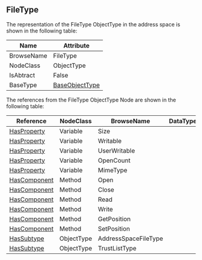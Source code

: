 <!-- objecttype -->
## FileType
The representation of the FileType ObjectType in the address space is shown in the following table:  

|Name|Attribute|
|---|---|
|BrowseName|FileType|
|NodeClass|ObjectType|
|IsAbtract|False|
|BaseType|[BaseObjectType](../../../Part5/ObjectTypes/BaseObjectType/readme.md)|

The references from the FileType ObjectType Node are shown in the following table:  

|Reference|NodeClass|BrowseName|DataType|TypeDefinition|ModellingRule|
|---|---|---|---|---|---|
|[HasProperty](../../../Part3/ReferenceTypes/HasProperty/readme.md)|Variable|Size||[PropertyType](../../Part5/VariableTypes/PropertyType/readme.md)|[Mandatory](../../Objects/Mandatory/readme.md)|
|[HasProperty](../../../Part3/ReferenceTypes/HasProperty/readme.md)|Variable|Writable||[PropertyType](../../Part5/VariableTypes/PropertyType/readme.md)|[Mandatory](../../Objects/Mandatory/readme.md)|
|[HasProperty](../../../Part3/ReferenceTypes/HasProperty/readme.md)|Variable|UserWritable||[PropertyType](../../Part5/VariableTypes/PropertyType/readme.md)|[Mandatory](../../Objects/Mandatory/readme.md)|
|[HasProperty](../../../Part3/ReferenceTypes/HasProperty/readme.md)|Variable|OpenCount||[PropertyType](../../Part5/VariableTypes/PropertyType/readme.md)|[Mandatory](../../Objects/Mandatory/readme.md)|
|[HasProperty](../../../Part3/ReferenceTypes/HasProperty/readme.md)|Variable|MimeType||[PropertyType](../../Part5/VariableTypes/PropertyType/readme.md)|[Optional](../../Objects/Optional/readme.md)|
|[HasComponent](../../../Part3/ReferenceTypes/HasComponent/readme.md)|Method|Open|||[Mandatory](../../Objects/Mandatory/readme.md)|
|[HasComponent](../../../Part3/ReferenceTypes/HasComponent/readme.md)|Method|Close|||[Mandatory](../../Objects/Mandatory/readme.md)|
|[HasComponent](../../../Part3/ReferenceTypes/HasComponent/readme.md)|Method|Read|||[Mandatory](../../Objects/Mandatory/readme.md)|
|[HasComponent](../../../Part3/ReferenceTypes/HasComponent/readme.md)|Method|Write|||[Mandatory](../../Objects/Mandatory/readme.md)|
|[HasComponent](../../../Part3/ReferenceTypes/HasComponent/readme.md)|Method|GetPosition|||[Mandatory](../../Objects/Mandatory/readme.md)|
|[HasComponent](../../../Part3/ReferenceTypes/HasComponent/readme.md)|Method|SetPosition|||[Mandatory](../../Objects/Mandatory/readme.md)|
|[HasSubtype](../../../Part3/ReferenceTypes/HasSubtype/readme.md)|ObjectType|AddressSpaceFileType||||
|[HasSubtype](../../../Part3/ReferenceTypes/HasSubtype/readme.md)|ObjectType|TrustListType||||

